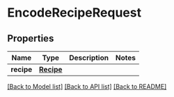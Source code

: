 # EncodeRecipeRequest

## Properties
Name | Type | Description | Notes
------------ | ------------- | ------------- | -------------
**recipe** | [**Recipe**](Recipe.md) |  | 

[[Back to Model list]](../README.md#documentation-for-models) [[Back to API list]](../README.md#documentation-for-api-endpoints) [[Back to README]](../README.md)


